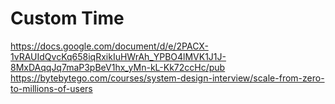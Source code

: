 # Custom Time
https://docs.google.com/document/d/e/2PACX-1vRAUIdQvcKq658iqRxikIuHWrAh_YPBO4lMVK1J1J-8MxDAqqJq7maP3pBeV1hx_yMn-kL-Kk72ccHc/pub
https://bytebytego.com/courses/system-design-interview/scale-from-zero-to-millions-of-users
